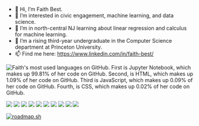 - 👋 Hi, I’m Faith Best.
- 👀 I’m interested in civic engagement, machine learning, and data science.
- 🌱 I’m in north-central NJ learning about linear regression and calculus for machine learning.
- 💞️ I’m a rising third-year undergraduate in the Computer Science department at Princeton University.
- 📫 Find me here: https://www.linkedin.com/in/faith-best/

<img align="center" src="https://github-readme-stats.vercel.app/api/top-langs/?username=ibringfaith&theme=shades-of-purple" alt="Faith's most used languages on GitHub. First is Jupyter Notebook, which makes up 99.81% of her code on GitHub. Second, is HTML, which makes up 1.09% of her code on GitHub. Third is JavaScript, which makes up 0.09% of her code on GitHub. Fourth, is CSS, which makes up 0.02% of her code on GitHub."/>

![](https://img.shields.io/badge/OS-Linux-informational?style=flat&logo=linux&logoColor=white&color=FFD464)
![](https://img.shields.io/badge/OS-Mac-informational?style=flat&logo=apple&logoColor=white&color=FFD464)
![](https://img.shields.io/badge/OS-Windows-informational?style=flat&logo=windows&logoColor=white&color=FFD464)
![](https://img.shields.io/badge/Shell-Bash-informational?style=flat&logo=gnu-bash&logoColor=white&color=FFD464)
![](https://img.shields.io/badge/Code-Python-informational?style=flat&logo=python&logoColor=white&color=FFD464)
![](https://img.shields.io/badge/Code-JavaScript-informational?style=flat&logo=javascript&logoColor=white&color=FFD464)
![](https://img.shields.io/badge/Code-HTML-informational?style=flat&logo=html5&logoColor=white&color=FFD464)
![](https://img.shields.io/badge/Code-CSS-informational?style=flat&logo=css3&logoColor=white&color=FFD464)
![](https://img.shields.io/badge/Code-R-informational?style=flat&logo=r&logoColor=white&color=FFD464)
![](https://img.shields.io/badge/Code-SQL-informational?style=flat&logo=database&logoColor=white&color=FFD464)


[![roadmap.sh](https://roadmap.sh/card/tall/66e257dc12af4935a0acc605?variant=dark)](https://roadmap.sh)

<!---
ibringfaith/ibringfaith is a ✨ special ✨ repository because its `README.md` (this file) appears on your GitHub profile.
You can click the Preview link to take a look at your changes.
--->
